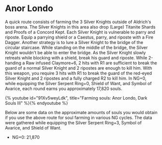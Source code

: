 # Anor Londo

A quick route consists of farming the 3 Silver Knights outside of Aldrich's boss
arena. The Silver Knights in this area also drop (Large) Titanite Shards and
Proofs of a Concord Kept. Each Silver Knight is vulnerable to parry and riposte.
Equip a parrying shield or a Caestus, parry, and riposte with a Fire Dagger.
Another strategy is to lure a Silver Knight to the bridge of the circular
staircase. While standing on the middle of the bridge, the Silver Knight
wouldn't be able to enter the bridge. As the Silver Knight slowly retreats while
blocking with a shield, break his guard and riposte. While 2-handing a Raw
infused Claymore+6, 2 hits with R1 are sufficient to break the guard of a normal
Silver Knight and 2 ripostes are enough to kill him. With this weapon, you
require 3 hits with R1 to break the guard of the red-eyed Silver Knight and 2
ripostes and a fully charged R2 to kill him. In NG+0, while equipping the Silver
Serpent Ring+0, Shield of Want, and Symbol of Avarice, each round earns you
approximately 17,820 souls.

{% youtube id="91Xv5weyLdk", title="Farming souls: Anor Londo, Dark Souls III" %}{% endyoutube %}

Below are some data on the approximate amounts of souls you would obtain if you
use the above route for soul farming in various NG cycles. The data were
gathered while equipping the Silver Serpent Ring+3, Symbol of Avarice, and
Shield of Want.

-   NG+0: 21,870
